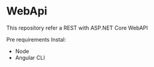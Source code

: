 # WebApi
This repository refer a REST with ASP.NET Core WebAPI

Pre requirements
Instal: 
- Node
- Angular CLI

